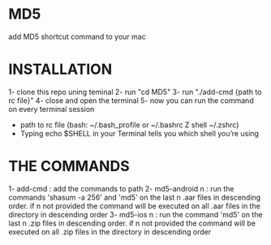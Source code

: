 # MD5
add MD5 shortcut command to your mac

# INSTALLATION
1- clone this repo uning teminal
2- run "cd MD5" 
3- run "./add-cmd {path to rc file}"
4- close and open the terminal
5- now you can run the command on every terminal session

* path to rc file (bash: ~/.bash_profile or ~/.bashrc Z shell ~/.zshrc)
* Typing echo $SHELL in your Terminal tells you which shell you’re using


# THE COMMANDS 
1- add-cmd : add the commands to path 
2- md5-android n : run the commands 'shasum -a 256' and 'md5' on the last n .aar files in descending order. if n not provided the command will be executed on all .aar files in the directory in descending order
3- md5-ios n : run the command 'md5' on the last n .zip files in descending order. if n not provided the command will be executed on all .zip files in the directory in descending order
